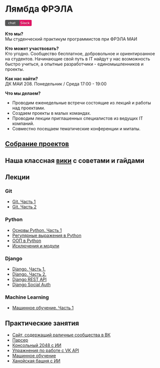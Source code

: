# Лямбда ФРЭЛА

[![регистрация в чате](slack.png)](https://lambdainvite.herokuapp.com/)

__Кто мы?__  
Мы студенческий практикум программистов при ФРЭЛА МАИ

__Кто может участвовать?__  
Кто угодно. Сообщество бесплатное, добровольное и ориентироанное на студентов.
Начинающие свой путь в IT найдут у нас возможность быстро учиться, а опытные разработчики - единомышленников и проекты.

__Как нас найти?__  
ДК МАИ 208. 
Понедельник / Среда 
17:00 - 19:00

__Что мы делаем?__  
- Проводим еженедельные встречи состоящие из лекций и работы над проектами.
- Создаем проекты в малых командах.
- Проводим лекции приглашенных специалистов из ведущих IT компаний.
- Совместно посещаем тематические конференции и митапы.

## [Собрание проектов](https://github.com/lambda-frela/lambda-help/issues/4)
## Наша классная [вики](https://github.com/lambdafrela/lambda-help/wiki) с советами и гайдами

## Лекции

### Git

- [Git. Часть 1](lectures/2016/10-19)
- [Git. Часть 2](lectures/2016/10-26)

### Python

- [Основы Python. Часть 1](lectures/2016/11-01/)
- [Регулярные выражения в Python](lectures/2016/03-03/)
- [ООП в Python](lectures/2016/03-17/)
- [Исключения и модули](lectures/2016/03-22/)

### Django

- [Django. Часть 1.](lectures/2016/04-05)
- [Django. Часть 2.](lectures/2016/04-12)
- [Django REST API](lectures/2016/05-12)
- [Django Social Auth](lectures/2016/05-17)

### Machine Learning

- [Машинное обучение. Часть 1](lectures/2016/03-31/)


## Практические занятия
- [Сайт, содержащий раличные сообщества в ВК](https://github.com/lambda-frela/mai-student-life)
- [Парсер](https://github.com/lambda-frela/parser)
- [Консольный 2048 с ИИ](https://github.com/lambda-frela/term2048_ai)
- [Упражнения по работе с VK API](https://github.com/lambda-frela/vk_api_exercise)
- [Машинное обучение](https://github.com/lambda-frela/data_analysis)
- [Ханойская башня с ИИ](https://github.com/lambda-frela/Tower_of_Hanoi_in_Term_AI)